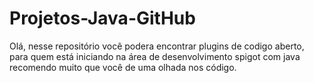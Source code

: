 # Projetos-Java-GitHub
Olá, nesse repositório você podera encontrar plugins de codigo aberto, para quem está iniciando na área de desenvolvimento spigot com java
recomendo muito que você de uma olhada nos código.
